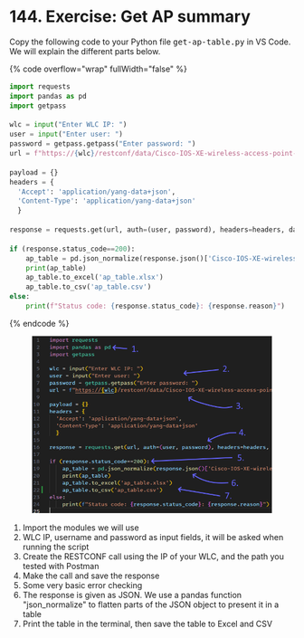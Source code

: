 # 144. Exercise: Get AP summary

Copy the following code to your Python file <kbd>get-ap-table.py</kbd> in VS Code. We will explain the different parts below.

{% code overflow="wrap" fullWidth="false" %}
```python
import requests
import pandas as pd
import getpass

wlc = input("Enter WLC IP: ")
user = input("Enter user: ")
password = getpass.getpass("Enter password: ")
url = f"https://{wlc}/restconf/data/Cisco-IOS-XE-wireless-access-point-oper:access-point-oper-data/capwap-data?fields=wtp-mac;wtp-ip;name;ap-state;device-detail/static-info/board-data/wtp-serial-num;device-detail/static-info/board-data/wtp-enet-mac;device-detail/static-info/ap-models/model;tag-info/tag-source;tag-info/policy-tag-info;tag-info/site-tag;tag-info/rf-tag;tag-info/filter-info/filter-name;ap-time-info/boot-time;ap-time-info/join-time"

payload = {}
headers = {
  'Accept': 'application/yang-data+json',
  'Content-Type': 'application/yang-data+json'
  }

response = requests.get(url, auth=(user, password), headers=headers, data=payload, verify=False)

if (response.status_code==200):
    ap_table = pd.json_normalize(response.json()['Cisco-IOS-XE-wireless-access-point-oper:capwap-data'])
    print(ap_table)
    ap_table.to_excel('ap_table.xlsx')
    ap_table.to_csv('ap_table.csv')
else:
    print(f"Status code: {response.status_code}: {response.reason}")

```
{% endcode %}

<figure><img src="../../.gitbook/assets/image (9).png" alt=""><figcaption></figcaption></figure>

1. Import the modules we will use
2. WLC IP, username and password as input fields, it will be asked when running the script
3. Create the RESTCONF call using the IP of your WLC, and the path you tested with Postman
4. Make the call and save the response
5. Some very basic error checking
6. The response is given as JSON. We use a pandas function "json\_normalize" to flatten parts of the JSON object to present it in a table
7. Print the table in the terminal, then save the table to Excel and CSV
